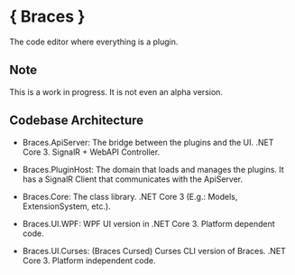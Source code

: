 # \{ Braces \}

The code editor where everything is a plugin.


## Note

This is a work in progress. It is not even an alpha version.


## Codebase Architecture

- Braces.ApiServer: The bridge between the plugins and the UI. .NET Core 3. SignalR + WebAPI Controller.

- Braces.PluginHost: The domain that loads and manages the plugins. It has a SignalR Client that communicates with the ApiServer.

- Braces.Core: The class library. .NET Core 3 (E.g.: Models, ExtensionSystem, etc.).

- Braces.UI.WPF: WPF UI version in .NET Core 3. Platform dependent code.

- Braces.UI.Curses: (Braces Cursed) Curses CLI version of Braces. .NET Core 3. Platform independent code.
